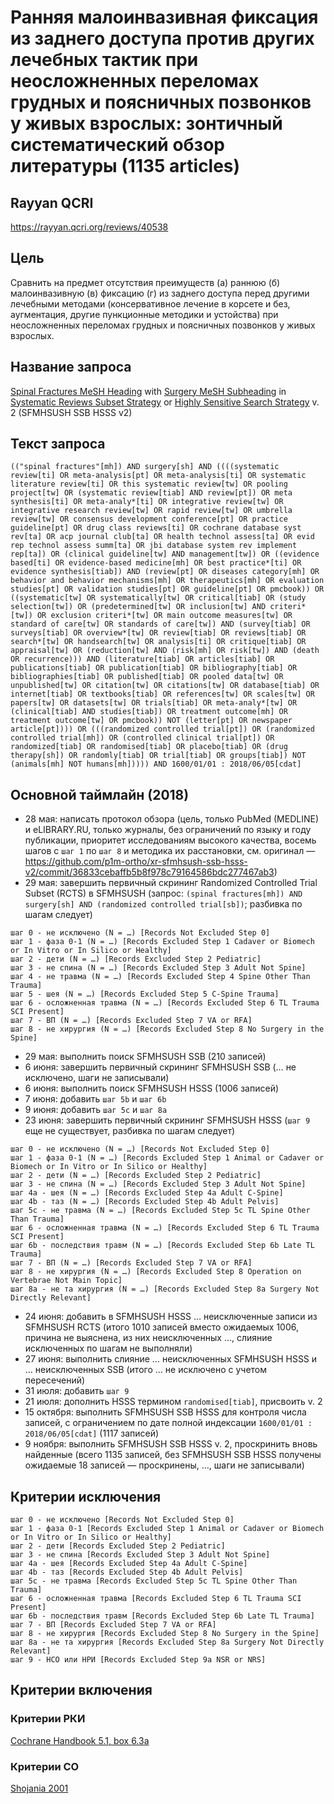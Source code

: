 # Ранняя малоинвазивная фиксация из заднего доступа против других лечебных тактик при неосложненных переломах грудных и поясничных позвонков у живых взрослых: зонтичный систематический обзор литературы (1135 articles)

## Rayyan QCRI
https://rayyan.qcri.org/reviews/40538

## Цель
Сравнить на предмет отсутствия преимуществ (а) раннюю (б) малоинвазивную (в) фиксацию (г) из заднего доступа перед другими лечебными методами (консервативное лечение в корсете и без, аугментация, другие пункционные методики и устойства) при неосложненных переломах грудных и поясничных позвонков у живых взрослых.

## Название запроса
[Spinal Fractures MeSH Heading](https://meshb.nlm.nih.gov/record/ui?ui=D016103) with [Surgery MeSH Subheading](https://meshb.nlm.nih.gov/record/ui?ui=Q000601) in [Systematic Reviews Subset Strategy](https://www.nlm.nih.gov/bsd/pubmed_subsets/sysreviews_strategy.html) or [Highly Sensitive Search Strategy](https://handbook-5-1.cochrane.org/chapter_6/6_4_11_1_the_cochrane_highly_sensitive_search_strategies_for.htm) v. 2 (SFMHSUSH SSB HSSS v2)

## Текст запроса
`(("spinal fractures"[mh]) AND surgery[sh] AND ((((systematic review[ti] OR meta-analysis[pt] OR meta-analysis[ti] OR systematic literature review[ti] OR this systematic review[tw] OR pooling project[tw] OR (systematic review[tiab] AND review[pt]) OR meta synthesis[ti] OR meta-analy*[ti] OR integrative review[tw] OR integrative research review[tw] OR rapid review[tw] OR umbrella review[tw] OR consensus development conference[pt] OR practice guideline[pt] OR drug class reviews[ti] OR cochrane database syst rev[ta] OR acp journal club[ta] OR health technol assess[ta] OR evid rep technol assess summ[ta] OR jbi database system rev implement rep[ta]) OR (clinical guideline[tw] AND management[tw]) OR ((evidence based[ti] OR evidence-based medicine[mh] OR best practice*[ti] OR evidence synthesis[tiab]) AND (review[pt] OR diseases category[mh] OR behavior and behavior mechanisms[mh] OR therapeutics[mh] OR evaluation studies[pt] OR validation studies[pt] OR guideline[pt] OR pmcbook)) OR ((systematic[tw] OR systematically[tw] OR critical[tiab] OR (study selection[tw]) OR (predetermined[tw] OR inclusion[tw] AND criteri*[tw]) OR exclusion criteri*[tw] OR main outcome measures[tw] OR standard of care[tw] OR standards of care[tw]) AND (survey[tiab] OR surveys[tiab] OR overview*[tw] OR review[tiab] OR reviews[tiab] OR search*[tw] OR handsearch[tw] OR analysis[ti] OR critique[tiab] OR appraisal[tw] OR (reduction[tw] AND (risk[mh] OR risk[tw]) AND (death OR recurrence))) AND (literature[tiab] OR articles[tiab] OR publications[tiab] OR publication[tiab] OR bibliography[tiab] OR bibliographies[tiab] OR published[tiab] OR pooled data[tw] OR unpublished[tw] OR citation[tw] OR citations[tw] OR database[tiab] OR internet[tiab] OR textbooks[tiab] OR references[tw] OR scales[tw] OR papers[tw] OR datasets[tw] OR trials[tiab] OR meta-analy*[tw] OR (clinical[tiab] AND studies[tiab]) OR treatment outcome[mh] OR treatment outcome[tw] OR pmcbook)) NOT (letter[pt] OR newspaper article[pt]))) OR (((randomized controlled trial[pt]) OR (randomized controlled trial[mh]) OR (controlled clinical trial[pt]) OR randomized[tiab] OR randomised[tiab] OR placebo[tiab] OR (drug therapy[sh]) OR randomly[tiab] OR trial[tiab] OR groups[tiab]) NOT (animals[mh] NOT humans[mh])))) AND 1600/01/01 : 2018/06/05[cdat]`

## Основной таймлайн (2018)
* 28 мая: написать протокол обзора (цель, только PubMed (MEDLINE) и eLIBRARY.RU, только журналы, без ограничений по языку и году публикации, приоритет исследованиям высокого качества, восемь шагов с `шаг 1` по `шаг 8` и методика их расстановки, см. оригинал — https://github.com/p1m-ortho/xr-sfmhsush-ssb-hsss-v2/commit/36833cebaffb5b8f978c79164586bdc277467ab3)
* 29 мая: завершить первичный скрининг Randomized Controlled Trial Subset (RCTS) в SFMHSUSH (запрос: `(spinal fractures[mh]) AND surgery[sh] AND (randomized controlled trial[sb])`; разбивка по шагам следует)
```
шаг 0 - не исключено (N = …) [Records Not Excluded Step 0]
шаг 1 - фаза 0-1 (N = …) [Records Excluded Step 1 Cadaver or Biomech or In Vitro or In Silico or Healthy]
шаг 2 - дети (N = …) [Records Excluded Step 2 Pediatric]
шаг 3 - не спина (N = …) [Records Excluded Step 3 Adult Not Spine]
шаг 4 - не травма (N = …) [Records Excluded Step 4 Spine Other Than Trauma]
шаг 5 - шея (N = …) [Records Excluded Step 5 C-Spine Trauma]
шаг 6 - осложненная травма (N = …) [Records Excluded Step 6 TL Trauma SCI Present]
шаг 7 - ВП (N = …) [Records Excluded Step 7 VA or RFA]
шаг 8 - не хирургия (N = …) [Records Excluded Step 8 No Surgery in the Spine]
````
* 29 мая: выполнить поиск SFMHSUSH SSB (210 записей)
* 6 июня: завершить первичный скрининг SFMHSUSH SSB (… не исключено, шаги не записывали)
* 6 июня: выполнить поиск SFMHSUSH HSSS (1006 записей)
* 7 июня: добавить `шаг 5b` и `шаг 6b`
* 9 июня: добавить `шаг 5c` и `шаг 8a`
* 23 июня: завершить первичный скрининг SFMHSUSH HSSS (`шаг 9` еще не существует, разбивка по шагам следует)
```
шаг 0 - не исключено (N = …) [Records Not Excluded Step 0]
шаг 1 - фаза 0-1 (N = …) [Records Excluded Step 1 Animal or Cadaver or Biomech or In Vitro or In Silico or Healthy]
шаг 2 - дети (N = …) [Records Excluded Step 2 Pediatric]
шаг 3 - не спина (N = …) [Records Excluded Step 3 Adult Not Spine]
шаг 4a - шея (N = …) [Records Excluded Step 4a Adult C-Spine]
шаг 4b - таз (N = …) [Records Excluded Step 4b Adult Pelvis]
шаг 5c - не травма (N = …) [Records Excluded Step 5c TL Spine Other Than Trauma]
шаг 6 - осложненная травма (N = …) [Records Excluded Step 6 TL Trauma SCI Present]
шаг 6b - последствия травм (N = …) [Records Excluded Step 6b Late TL Trauma]
шаг 7 - ВП (N = …) [Records Excluded Step 7 VA or RFA]
шаг 8 - не хирургия (N = …) [Records Excluded Step 8 Operation on Vertebrae Not Main Topic]
шаг 8a - не та хирургия (N = …) [Records Excluded Step 8a Surgery Not Directly Relevant]
```
* 24 июня: добавить в SFMHSUSH HSSS … неисключенные записи из SFMHSUSH RCTS (итого 1010 записей вместо ожидаемых 1006, причина не выяснена, из них неисключенных …, слияние исключенных по шагам не выполняли)
* 27 июня: выполнить слияние … неисключенных SFMHSUSH HSSS и … неисключенных SSB (итого … не исключено с учетом пересечений)
* 31 июля: добавить `шаг 9`
* 21 июля: дополнить HSSS термином `randomised[tiab]`, присвоить v. 2
* 15 октября: выполнить SFMHSUSH SSB HSSS для контроля числа записей, с ограничением по дате полной индексации `1600/01/01 : 2018/06/05[cdat]` (1117 записей)
* 9 ноября: выполнить SFMHSUSH SSB HSSS v. 2, проскринить вновь найденные (всего 1135 записей, без SFMHSUSH SSB HSSS получены ожидаемые 18 записей — проскринены, …, шаги не записывали)

## Критерии исключения
    шаг 0 - не исключено [Records Not Excluded Step 0]
    шаг 1 - фаза 0-1 [Records Excluded Step 1 Animal or Cadaver or Biomech or In Vitro or In Silico or Healthy]
    шаг 2 - дети [Records Excluded Step 2 Pediatric]
    шаг 3 - не спина [Records Excluded Step 3 Adult Not Spine]
    шаг 4a - шея [Records Excluded Step 4a Adult C-Spine]
    шаг 4b - таз [Records Excluded Step 4b Adult Pelvis]
    шаг 5c - не травма [Records Excluded Step 5c TL Spine Other Than Trauma]
    шаг 6 - осложненная травма [Records Excluded Step 6 TL Trauma SCI Present]
    шаг 6b - последствия травм [Records Excluded Step 6b Late TL Trauma]
    шаг 7 - ВП [Records Excluded Step 7 VA or RFA]
    шаг 8 - не хирургия [Records Excluded Step 8 No Surgery in the Spine]
    шаг 8a - не та хирургия [Records Excluded Step 8a Surgery Not Directly Relevant]
    шаг 9 - НСО или НРИ [Records Excluded Step 9a NSR or NRS] 

## Критерии включения
### Критерии РКИ
[Cochrane Handbook 5.1, box 6.3a](https://handbook-5-1.cochrane.org/chapter_6/box_6_3_a_cochrane_definitions_and_criteria_for_randomized.htm)

### Критерии СО
[Shojania 2001](https://pubmed.gov/11525102)
